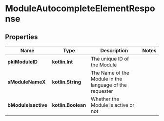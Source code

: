 
# ModuleAutocompleteElementResponse

## Properties
Name | Type | Description | Notes
------------ | ------------- | ------------- | -------------
**pkiModuleID** | **kotlin.Int** | The unique ID of the Module | 
**sModuleNameX** | **kotlin.String** | The Name of the Module in the language of the requester | 
**bModuleIsactive** | **kotlin.Boolean** | Whether the Module is active or not | 



